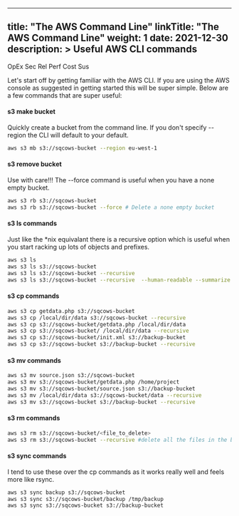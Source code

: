 
---
title: "The AWS Command Line"
linkTitle: "The AWS Command Line"
weight: 1
date: 2021-12-30
description: >
  Useful AWS CLI commands
---
<span class=opex-on>OpEx</span>
<span class=sec-off>Sec</span>
<span class=rel-off>Rel</span>
<span class=perf-off>Perf</span>
<span class=cost-off>Cost</span>
<span class=sus-off>Sus</span>

Let's start off by getting familiar with the AWS CLI. If you are using the AWS console as suggested in getting started this will be super simple. Below are a few commands that are super useful:

#### s3 make bucket
Quickly create a bucket from the command line. If you don't specify --region the CLI will default to your default.
```bash
aws s3 mb s3://sqcows-bucket --region eu-west-1
```

#### s3 remove bucket
Use with care!!! The --force command is useful when you have a none empty bucket.
```bash
aws s3 rb s3://sqcows-bucket
aws s3 rb s3://sqcows-bucket --force # Delete a none empty bucket
```

#### s3 ls commands
Just like the *nix equivalant there is a recursive option which is useful when you start racking up lots of objects and prefixes.
```bash
aws s3 ls
aws s3 ls s3://sqcows-bucket
aws s3 ls s3://sqcows-bucket --recursive
aws s3 ls s3://sqcows-bucket --recursive  --human-readable --summarize
```

#### s3 cp commands
```bash
aws s3 cp getdata.php s3://sqcows-bucket
aws s3 cp /local/dir/data s3://sqcows-bucket --recursive
aws s3 cp s3://sqcows-bucket/getdata.php /local/dir/data
aws s3 cp s3://sqcows-bucket/ /local/dir/data --recursive
aws s3 cp s3://sqcows-bucket/init.xml s3://backup-bucket
aws s3 cp s3://sqcows-bucket s3://backup-bucket --recursive
```

#### s3 mv commands
```bash
aws s3 mv source.json s3://sqcows-bucket
aws s3 mv s3://sqcows-bucket/getdata.php /home/project
aws s3 mv s3://sqcows-bucket/source.json s3://backup-bucket
aws s3 mv /local/dir/data s3://sqcows-bucket/data --recursive
aws s3 mv s3://sqcows-bucket s3://backup-bucket --recursive
```

#### s3 rm commands
```bash
aws s3 rm s3://sqcows-bucket/<file_to_delete>
aws s3 rm s3://sqcows-bucket --recursive #delete all the files in the bucket!!!!
```

#### s3 sync commands
I tend to use these over the cp commands as it works really well and feels more like rsync.
```bash
aws s3 sync backup s3://sqcows-bucket
aws s3 sync s3://sqcows-bucket/backup /tmp/backup
aws s3 sync s3://sqcows-bucket s3://backup-bucket
```